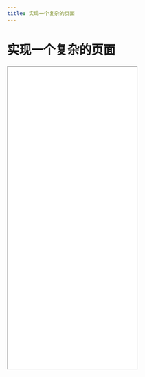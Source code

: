 ```yaml
---
title: 实现一个复杂的页面
---
```


# 实现一个复杂的页面

<iframe src='/html/htmlcss/complex/index.html' height='700px'></iframe>